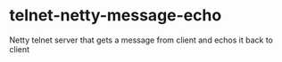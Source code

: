 # telnet-netty-message-echo
Netty telnet server that gets a message from client and echos it back to client
